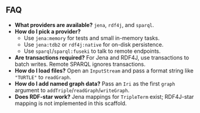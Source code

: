 ## FAQ

- **What providers are available?** `jena`, `rdf4j`, and `sparql`.
- **How do I pick a provider?**
  - Use `jena:memory` for tests and small in-memory tasks.
  - Use `jena:tdb2` or `rdf4j:native` for on-disk persistence.
  - Use `sparql`/`sparql:fuseki` to talk to remote endpoints.
- **Are transactions required?** For Jena and RDF4J, use transactions to batch writes. Remote SPARQL ignores transactions.
- **How do I load files?** Open an `InputStream` and pass a format string like `"TURTLE"` to `readGraph`.
- **How do I add named graph data?** Pass an `Iri` as the first `graph` argument to `addTriple`/`readGraph`/`writeGraph`.
- **Does RDF-star work?** Jena mappings for `TripleTerm` exist; RDF4J-star mapping is not implemented in this scaffold.

